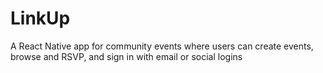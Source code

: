 # LinkUp
A React Native app for community events where users can create events, browse and RSVP, and sign in with email or social logins
